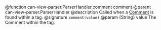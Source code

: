 @function can-view-parser.ParserHandler.comment comment
@parent can-view-parser.ParserHandler
@description Called when a [Comment](https://developer.mozilla.org/en-US/docs/Web/API/Comment) is found within a tag.
@signature `comment(value)`
@param {String} value The Comment within the tag.
